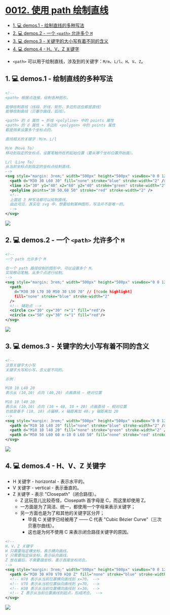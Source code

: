 # [0012. 使用 path 绘制直线](https://github.com/Tdahuyou/TNotes.svg/tree/main/notes/0012.%20%E4%BD%BF%E7%94%A8%20path%20%E7%BB%98%E5%88%B6%E7%9B%B4%E7%BA%BF)

<!-- region:toc -->
- [1. 💻 demos.1 - 绘制直线的多种写法](#1--demos1---绘制直线的多种写法)
- [2. 💻 demos.2 - 一个 `<path>` 允许多个 `M`](#2--demos2---一个-path-允许多个-m)
- [3. 💻 demos.3 - 关键字的大小写有着不同的含义](#3--demos3---关键字的大小写有着不同的含义)
- [4. 💻 demos.4 - H、V、Z 关键字](#4--demos4---hvz-关键字)
<!-- endregion:toc -->
- `<path>` 可以用于绘制直线，涉及到的关键字：`M/m`、`L/l`、`H`、`V`、`Z`。

## 1. 💻 demos.1 - 绘制直线的多种写法


```xml
<!--
<path> 根据点连接，绘制各种图形。

能够绘制直线（线段、折线、矩形、多边形这些都是直线）
能够绘制曲线（贝塞尔曲线，弧线）。

<path> 的 d 属性 ≈ 折线 <polyline> 中的 points 属性
<path> 的 d 属性 ≈ 多边形 <polygon> 中的 points 属性
都是用来设置多个坐标点的。

直线相关的关键字：M/m、L/l

M/m（Move To）
移动到指定的坐标点，设置笔触所在的起始位置（要从哪个坐标位置开始画）。

L/l（Line To）
从当前坐标点到指定的坐标点绘制直线。
-->
<svg style="margin: 3rem;" width="500px" height="500px" viewBox="0 0 120 120" xmlns="http://www.w3.org/2000/svg">
  <path d="M30 30 L60 30" fill="none" stroke="blue" stroke-width="2" /> <!-- [!code highlight] -->
  <line x1="30" y1="40" x2="60" y2="40" stroke="green" stroke-width="2" />
  <polyline points="30 50,60 50" stroke="red" stroke-width="2" />
  <!--
  上面这 3 种写法都可以绘制直线。
  由此可见，其实在 svg 中，想要绘制某种图形，写法并不是唯一的。
  -->
</svg>
```

![](assets/2024-12-10-09-00-12.png)


## 2. 💻 demos.2 - 一个 `<path>` 允许多个 `M`


```xml
<!--
一个 path 允许多个 M

在一个 path 路径绘制的图形中，可以设置多个 M。
实现移动笔触，从多个点进行绘制。
-->
<svg style="margin: 3rem;" width="500px" height="500px" viewBox="0 0 120 120" xmlns="http://www.w3.org/2000/svg">
  <path
    d="M30 30 L70 30 M50 30 L50 70" // [!code highlight]
    fill="none" stroke="blue" stroke-width="2"
  />
  <!-- 辅助点 -->
  <circle cx="30" cy="30" r="1" fill="red"/>
  <circle cx="50" cy="30" r="1" fill="red"/>
</svg>
```

![](assets/2025-01-26-14-44-08.png)

## 3. 💻 demos.3 - 关键字的大小写有着不同的含义


```xml
<!--
注意关键字大小写
关键字大写和小写，含义是不同的。

示例：

M10 10 L40 20
表示从 (10,10) 点向 (40,20) 点画直线 — 绝对位置

M10 10 l40 20
表示从 (10,10) 点向 (10 + 40, 10 + 20) 点画直线 — 相对位置
也就是基于 (10, 10) 点偏移，x 轴距离加 40，y 轴距离加 20
-->
<svg style="margin: 3rem;" width="500px" height="500px" viewBox="0 0 120 120" xmlns="http://www.w3.org/2000/svg">
  <path d="M10 10 L40 20" fill="none" stroke="blue" stroke-width="2" /> <!-- [!code highlight] -->
  <path d="M10 10 l40 20" fill="none" stroke="green" stroke-width="2" /> <!-- [!code highlight] -->
  <path d="M50 50 L60 60 m-10 0 L60 50" fill="none" stroke="red" stroke-width="2" /> <!-- [!code highlight] -->
</svg>
```

![](assets/2024-12-10-09-03-05.png)

## 4. 💻 demos.4 - H、V、Z 关键字


- H 关键字 - horizontal - 表示水平的。
- V 关键字 - vertical - 表示垂直的。
- Z 关键字 - 表示 "Closepath"（闭合路径）。
  - Z 这玩意儿比较奇怪，Closepath 首字母是 C，而这里却使用 Z。
  - 一方面是为了简洁、统一，都使用一个字母来表示关键字；
  - 另一方面也是为了和其他的关键字区分开；
    - 毕竟 C 关键字已经被用了 —— C 代表 "Cubic Bézier Curve"（三次贝塞尔曲线）。
    - 这也是为何不使用 C 来表示闭合路径关键字的原因。

```xml
<!--
H、V、Z 关键字
H 只需要指定横坐标，表示横向画线。
V 只需要指定纵坐标，表示纵向画线。
Z 放在最后，不需要跟坐标，表示首尾坐标闭合。
-->
<svg style="margin: 3rem;" width="500px" height="500px" viewBox="0 0 120 120" xmlns="http://www.w3.org/2000/svg">
  <path d="M30 30 H70 V70 H30 Z" fill="none" stroke="blue" stroke-width="2" /> <!-- [!code highlight] -->
  <!-- H70 表示从当前位置横向画线到 x=70。 -->
  <!-- V70 表示从当前位置纵向画线到 y=70。 -->
  <!-- H30 表示从当前位置横向画线到 x=30。 -->
  <!-- Z 表示从当前位置画线到起点，形成闭合。 -->
</svg>
```

![](assets/2024-12-10-09-05-19.png)
